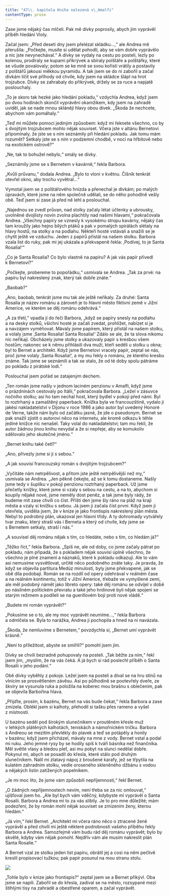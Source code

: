 ```yaml
---
title: "47\\. kapitola Kniha nalezená v\_Amalfi"
contentType: prose
---
```


  

Zase jsme nějaký čas mlčeli. Pak mě dívky poprosily, abych jim vyprávěl příběh hledání Violy.

Začal jsem: „Před deseti dny jsem přelézal skládku…,“ ale Andrea mě přerušila: „Počkejte, musíte si udělat pohodlí, aby se vám dobře vyprávělo a nic jste nevynechával.“ A dívky se vydaly na cestu po posteli, lezly po kolenou, prodíraly se kupami přikrývek a sbíraly polštáře a polštářky, které se všude povalovaly; potom se ke mně se svou kořistí vrátily a postavily z polštářů jakousi měkkou pyramidu. A tak jsem se do ní zabořil a začal dívkám líčit své příhody od chvíle, kdy jsem na skládce šlápl na hrot trojzubce. Dívky se zahrabaly do přikrývek, držely se za ruce a napjatě poslouchaly.

„To je skoro tak hezké jako hledání pokladu,“ vzdychla Andrea, když jsem po dvou hodinách skončil vyprávění okamžikem, kdy jsem na zahradě uviděl, jak se nade mnou sklánějí hlavy obou dívek. „Škoda že nechcete, abychom vám pomáhaly.“

„Teď mi můžete pomoci jediným způsobem: když mi řeknete všechno, co by s dvojitým trojzubcem mohlo nějak souviset. Včera jste v altánu Bernetovi připomínaly, že jste se s ním seznámily při hledání pokladu. Jak tomu mám rozumět? Setkaly jste se s ním v podzemní chodbě, v noci na hřbitově nebo na exotickém ostrově?“

„Ne, tak to bohužel nebylo,“ smály se dívky.

„Seznámily jsme se s Bernetem v kavárně,“ řekla Barbora.

„Kvůli průvanu,“ dodala Andrea. „Bylo to vloni v květnu. Číšník tenkrát otevřel okno, aby trochu vyvětral…“

Vymotal jsem se z polštářového hnízda a přenechal je dívkám; po malých úpravách, které jsme na něm společně udělali, se do něho pohodlně vešly obě. Teď jsem si zase já před ně lehl a poslouchal.

„Najednou se zvedl průvan, nad stolky začaly létat účtenky a ubrousky, uvolněné dvojlisty novin zvolna plachtily nad našimi hlavami,“ pokračovala Andrea. „Všechny papíry se vznesly k vysokému stropu kavárny, nějaký čas tam kroužily jako hejno bílých ptáků a pak v pomalých spirálách slétaly na hlavy hostů, na stolky a na podlahu. Někteří hosté vstávali a snažili se je chytit ještě ve vzduchu. Jeden z papírů přistál na našem stolku. Barbora vzala list do ruky, pak mi jej ukázala a překvapeně řekla: ‚Podívej, to je Santa Rosalia!‘“

„Co je Santa Rosalia? Co bylo vlastně na papíru? A jak vás papír přivedl k Bernetovi?“

„Počkejte, probereme to popořádku,“ usmívala se Andrea. „Tak za prvé: na papíru byl nakreslený znak, který tak dobře znáte.“

„Baobab?“

„Ano, baobab, tenkrát jsme mu tak ale ještě neříkaly. Za druhé: Santa Rosalia je název románu a zároveň je to hlavní město fiktivní země v Jižní Americe, ve kterém se děj románu odehrává.“

„A za třetí,“ vpadla jí do řeči Barbora, „když se papíry snesly na podlahu a na desky stolků, všichni hosté je začali zvedat, prohlížet, nabízet si je a navzájem vyměňovat. Mávaly jsme papírem, který přistál na našem stolku, a volaly jsme ‚Santa Rosalia! Santa Rosalia!‘ Zdálo se ale, že ta slova nikomu nic neříkají. Obcházely jsme stolky a ukazovaly papír s kresbou všem hostům; nakonec se k němu přihlásili dva muži, kteří seděli u stolku u okna; byl to Bernet a architekt. Když jsme Bernetovi vracely papír, zeptal se nás, proč jsme volaly ‚Santa Rosalia!‘, a my mu řekly o románu, ze kterého kresbu známe. Tak jsme se seznámili a tak se stalo, že od té doby spolu pátráme po pokladu z pirátské lodi.“

Poslouchal jsem pořád se zatajeným dechem.

„Ten román jsme našly v jednom laciném penzionu v Amalfi, když jsme o prázdninách cestovaly po Itálii,“ pokračovala Barbora. „Ležel v zásuvce nočního stolku; asi ho tam nechal host, který bydlel v pokoji před námi. Byl to roztrhaný a zamaštěný paperback. Knížka byla ve francouzštině, vydalo ji jakési nakladatelství v Dijonu v roce 1986 a jako autor byl uvedený Honoré de Verne, takže nám bylo od začátku jasné, že jde o pseudonym. Bernet se pak snažil zjistit o autorovi něco na internetu, ale kromě odkazu k téhle jediné knížce nic nenašel. Taky volal do nakladatelství; tam mu řekli, že autor žádnou jinou knihu nevydal a že si nepřeje, aby se komukoliv sdělovalo jeho skutečné jméno.“

„Bernet knihu také četl?“

„Ano, přivezly jsme si ji s sebou.“

„A jak souvisí francouzský román s dvojitým trojzubcem?“

„Vyčítáte nám netrpělivost, a přitom jste ještě netrpělivější než my,“ usmívala se Andrea. „Jen pěkně čekejte, až se k tomu dostaneme. Našly jsme tedy v šuplíku v pokoji penzionu roztrhaný paperback. Už jsme přečetly knížky, které jsme si vzaly s sebou na cestu, a na to, abychom si koupily nějaké nové, jsme neměly dost peněz, a tak jsme byly rády, že budeme mít zase chvíli co číst. Příští den jsme šly ráno na pláž na kraji města a vzaly si knížku s sebou. Já jsem ji začala číst první. Když jsem ji otevřela, uviděla jsem, že v knize je jako frontispis nakreslený plán města. Nebyl to podrobný plán, ukazoval jen hlavní třídy. A ty dohromady vytvářely tvar znaku, který straší vás i Berneta a který od chvíle, kdy jsme se s Bernetem setkaly, straší i nás.“

„A souvisel děj románu nějak s tím, co hledáte, nebo s tím, co hledám já?“

„Těžko říct,“ řekla Barbora. „Spíš ne, ale od doby, co jsme začaly pátrat po pokladu, nám připadá, že s pokladem nějak souvisí úplně všechno, že všechno je plné znamení a náznaků, které k pokladu odkazují. Ale to vám asi nemusíme vysvětlovat, určitě něco podobného znáte taky. Je pravda, že když se objevila partitura Medúz minulosti, byly jsme překvapené, jak se obě díla podobají. Román se na rozdíl od opery odehrával v reálném čase a na reálném kontinentu, totiž v Jižní Americe, třebaže ve vymyšlené zemi, ale měl podobný námět jako libreto opery: také děj románu se odvíjel v době po násilném politickém převratu a také jeho hrdinové byli nějak spojeni se starým režimem a podíleli se na guerillovém boji proti nové vládě.“

„Budete mi román vyprávět?“

„Pokusíme se o to, ale my moc vyprávět neumíme…,“ řekla Barbora a odmlčela se. Byla to narážka, Andrea ji pochopila a hned na ni navázala.

„Škoda, že nemluvíme s Bernetem,“ povzdychla si, „Bernet umí vyprávět krásně.“

„Není to příležitost, abyste se smířili?“ pomohl jsem jim.

Dívky se chvíli bezradně pohupovaly na posteli. „Tak běžte za ním,“ řekl jsem jim, „myslím, že na vás čeká. A já bych si rád poslechl příběh o Santa Rosalii v jeho podání.“

Obě dívky vyběhly z pokoje. Ležel jsem na posteli a díval se na hru stínů na vlnícím se prosvětleném závěsu. Asi po půlhodině se pootevřely dveře, ze škvíry se vysunula ruka a položila na koberec mou brašnu s oblečením, pak se objevila Barbořina hlava.

„Přijďte, prosím, k bazénu, Bernet na vás bude čekat,“ řekla Barbora a zase zmizela. Oblékl jsem si kalhoty, přehodil si tašku přes rameno a vyšel z místnosti.

U bazénu seděl pod širokým slunečníkem v proutěném křesle muž v lehkých plátěných kalhotách, teniskách a námořnickém tričku. Barbora s Andreou se mezitím převlékly do plavek a teď se potápěly a honily v bazénu; když jsem přicházel, mávaly na mne z vody. Bernet vstal a podal mi ruku. Jeho jemné rysy by se hodily spíš k tváři básníka než finančníka. Měl světlé vlasy a bledou pleť, asi mu pobyt na slunci nedělal dobře. Pokynul mi, abych se posadil do křesla, které stálo pod druhým slunečníkem. Nalil mi zlatavý nápoj z broušené karafy, jež se třpytila na kulatém zahradním stolku, vedle oroseného skleněného džbánu s vodou a nějakých listin zatížených popelníkem.

„Je mi moc líto, že jsme vám způsobili nepříjemnosti,“ řekl Bernet.

„O žádných nepříjemnostech nevím, není třeba se za nic omlouvat,“ ujišťoval jsem ho. „Ale byl bych vám vděčný, kdybyste mi vyprávěl o Santa Rosalii. Barbora a Andrea mi to za vás slíbily. Je to pro mne důležité; mám podezření, že by román mohl nějak souviset se zmizením ženy, kterou hledám.“

„Já vím,“ řekl Bernet. „Architekt mi včera ráno něco o ztracené ženě vyprávěl a před chvílí mi ještě některé podrobnosti vašeho příběhu řekly Barbora a Andrea. Samozřejmě vám budu rád děj románu vyprávět; bylo by skvělé, kdyby vám nějak pomohl. Nejdřív vám ale musím nakreslit plán Santa Rosalie.“

A Bernet vzal ze stolku jeden list papíru, obrátil jej a cosi na něm pečlivě kreslil propisovací tužkou; pak papír posunul na mou stranu stolu.

![](../Images/9600-6.jpg)

„Tohle bylo v knize jako frontispis?“ zeptal jsem se a Bernet přikývl. Oba jsme se napili. Zabořil se do křesla, zadíval se na město, rozsypané mezi štíhlými tisy na zahradě a obestřené oparem, a začal vyprávět.
